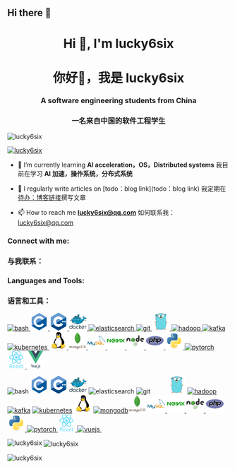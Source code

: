 ## Hi there 👋

<h1 align="center">Hi 👋, I'm lucky6six</h1>
<h1 align="center">你好👋，我是 lucky6six</h1>
<h3 align="center">A software engineering students from China</h3>
<h3 align="center">一名来自中国的软件工程学生</h3>

<p align="left"> <img src="https://komarev.com/ghpvc/?username=lucky6six&label=Profile%20views&color=0e75b6&style=flat" alt="lucky6six" /> </p>

<p align="left"> <a href="https://github.com/ryo-ma/github-profile-trophy"><img src="https://github-profile-trophy.vercel.app/?username=lucky6six" alt="lucky6six" /></a> </p>

- 🌱 I’m currently learning **AI acceleration，OS，Distributed systems**
我目前在学习 **AI 加速，操作系统，分布式系统**

- 📝 I regularly write articles on [todo：blog link](todo：blog link)
我定期在[待办：博客链接](待办：博客链接)撰写文章

- 📫 How to reach me **lucky6six@qq.com**
如何联系我：lucky6six@qq.com

<h3 align="left">Connect with me:</h3>
<h3 align="left">与我联系：</h3>
<p align="left">
</p>

<h3 align="left">Languages and Tools:</h3>
<h3 align="left">语言和工具：</h3>
<p align="left"> <a href="https://www.gnu.org/software/bash/" target="_blank" rel="noreferrer"> <img src="https://www.vectorlogo.zone/logos/gnu_bash/gnu_bash-icon.svg" alt="bash" width="40" height="40"/> </a> <a href="https://www.cprogramming.com/" target="_blank" rel="noreferrer"> <img src="https://raw.githubusercontent.com/devicons/devicon/master/icons/c/c-original.svg" alt="c" width="40" height="40"/> </a> <a href="https://www.w3schools.com/cpp/" target="_blank" rel="noreferrer"> <img src="https://raw.githubusercontent.com/devicons/devicon/master/icons/cplusplus/cplusplus-original.svg" alt="cplusplus" width="40" height="40"/> </a> <a href="https://www.docker.com/" target="_blank" rel="noreferrer"> <img src="https://raw.githubusercontent.com/devicons/devicon/master/icons/docker/docker-original-wordmark.svg" alt="docker" width="40" height="40"/> </a> <a href="https://www.elastic.co" target="_blank" rel="noreferrer"> <img src="https://www.vectorlogo.zone/logos/elastic/elastic-icon.svg" alt="elasticsearch" width="40" height="40"/> </a> <a href="https://git-scm.com/" target="_blank" rel="noreferrer"> <img src="https://www.vectorlogo.zone/logos/git-scm/git-scm-icon.svg" alt="git" width="40" height="40"/> </a> <a href="https://golang.org" target="_blank" rel="noreferrer"> <img src="https://raw.githubusercontent.com/devicons/devicon/master/icons/go/go-original.svg" alt="go" width="40" height="40"/> </a> <a href="https://hadoop.apache.org/" target="_blank" rel="noreferrer"> <img src="https://www.vectorlogo.zone/logos/apache_hadoop/apache_hadoop-icon.svg" alt="hadoop" width="40" height="40"/> </a> <a href="https://kafka.apache.org/" target="_blank" rel="noreferrer"> <img src="https://www.vectorlogo.zone/logos/apache_kafka/apache_kafka-icon.svg" alt="kafka" width="40" height="40"/> </a> <a href="https://kubernetes.io" target="_blank" rel="noreferrer"> <img src="https://www.vectorlogo.zone/logos/kubernetes/kubernetes-icon.svg" alt="kubernetes" width="40" height="40"/> </a> <a href="https://www.linux.org/" target="_blank" rel="noreferrer"> <img src="https://raw.githubusercontent.com/devicons/devicon/master/icons/linux/linux-original.svg" alt="linux" width="40" height="40"/> </a> <a href="https://www.mongodb.com/" target="_blank" rel="noreferrer"> <img src="https://raw.githubusercontent.com/devicons/devicon/master/icons/mongodb/mongodb-original-wordmark.svg" alt="mongodb" width="40" height="40"/> </a> <a href="https://www.mysql.com/" target="_blank" rel="noreferrer"> <img src="https://raw.githubusercontent.com/devicons/devicon/master/icons/mysql/mysql-original-wordmark.svg" alt="mysql" width="40" height="40"/> </a> <a href="https://www.nginx.com" target="_blank" rel="noreferrer"> <img src="https://raw.githubusercontent.com/devicons/devicon/master/icons/nginx/nginx-original.svg" alt="nginx" width="40" height="40"/> </a> <a href="https://nodejs.org" target="_blank" rel="noreferrer"> <img src="https://raw.githubusercontent.com/devicons/devicon/master/icons/nodejs/nodejs-original-wordmark.svg" alt="nodejs" width="40" height="40"/> </a> <a href="https://www.php.net" target="_blank" rel="noreferrer"> <img src="https://raw.githubusercontent.com/devicons/devicon/master/icons/php/php-original.svg" alt="php" width="40" height="40"/> </a> <a href="https://www.python.org" target="_blank" rel="noreferrer"> <img src="https://raw.githubusercontent.com/devicons/devicon/master/icons/python/python-original.svg" alt="python" width="40" height="40"/> </a> <a href="https://pytorch.org/" target="_blank" rel="noreferrer"> <img src="https://www.vectorlogo.zone/logos/pytorch/pytorch-icon.svg" alt="pytorch" width="40" height="40"/> </a> <a href="https://reactjs.org/" target="_blank" rel="noreferrer"> <img src="https://raw.githubusercontent.com/devicons/devicon/master/icons/react/react-original-wordmark.svg" alt="react" width="40" height="40"/> </a> <a href="https://vuejs.org/" target="_blank" rel="noreferrer"> <img src="https://raw.githubusercontent.com/devicons/devicon/master/icons/vuejs/vuejs-original-wordmark.svg" alt="vuejs" width="40" height="40"/> </a> </p>
<img height="40" width="40" alt="bash" src="https://www.vectorlogo.zone/logos/gnu_bash/gnu_bash-icon.svg"> <img height="40" width="40" alt="c" src="https://raw.githubusercontent.com/devicons/devicon/master/icons/c/c-original.svg"> <img height="40" width="40" alt="cplusplus" src="https://raw.githubusercontent.com/devicons/devicon/master/icons/cplusplus/cplusplus-original.svg"> <img height="40" width="40" alt="docker" src="https://raw.githubusercontent.com/devicons/devicon/master/icons/docker/docker-original-wordmark.svg"> <img height="40" width="40" alt="elasticsearch" src="https://www.vectorlogo.zone/logos/elastic/elastic-icon.svg"> <img height="40" width="40" alt="git" src="https://www.vectorlogo.zone/logos/git-scm/git-scm-icon."><svg alt="git" height="40" width="40"><a rel="noreferrer" href="https://golang.org"></a></svg><img height="40" width="40" alt="go" src="https://raw.githubusercontent.com/devicons/devicon/master/icons/go/go-original.svg"> <a rel="noreferrer" href="https://hadoop.apache.org/"><img height="40" width="40" alt="hadoop" src="https://www.vectorlogo.zone/logos/apache_hadoop/apache_hadoop-icon.svg"></a> <a rel="noreferrer" href="https://kafka.apache.org/"><img height="40" width="40" alt="kafka" src="https://www.vectorlogo.zone/logos/apache_kafka/apache_kafka-icon.svg"></a> <a rel="noreferrer" href="https://kubernetes.io"><img height="40" width="40" alt="kubernetes" src="https://www.vectorlogo.zone/logos/kubernetes/kubernetes-icon.svg"></a> <a rel="noreferrer" href="https://www.linux.org/"><img height="40" width="40" alt="linux" src="https://raw.githubusercontent.com/devicons/devicon/master/icons/linux/linux-original.svg"></a> <a rel="noreferrer" href="https://www.mongodb.com/"><img height="40" width="40" alt="mongodb" src="https://raw.githubusercontent."></a><img height="40" width="40" alt="mongodb" src="https://raw.githubusercontent.com/devicons/devicon/master/icons/mongodb/mongodb-original-wordmark.svg"> <a rel="noreferrer" href="https://www.mysql.com/"> <img height="40" width="40" alt="mysql" src="https://raw.githubusercontent.com/devicons/devicon/master/icons/mysql/mysql-original-wordmark.svg"> </a> <a rel="noreferrer" href="https://www.nginx.com"> <img height="40" width="40" alt="nginx" src="https://raw.githubusercontent.com/devicons/devicon/master/icons/nginx/nginx-original.svg"> </a> <a rel="noreferrer" href="https://nodejs.org"> <img height="40" width="40" alt="nodejs" src="https://raw.githubusercontent.com/devicons/devicon/master/icons/nodejs/nodejs-original-wordmark.svg"> </a> <a rel="noreferrer" href="https://www.php.net"> <img height="40" width="40" alt="php" src="https://raw.githubusercontent.com/devicons/devicon/master/icons/php/php-original.svg"> </a> <a rel="noreferrer" href="https://www.python.org"> <img height="40" width="40" alt="python" src="https://raw.githubusercontent.com/devicons/devicon/master/icons/python/python-original.svg"> </a> <a rel="noreferrer" href="https://pytorch.<a href="> <img height="40" width="40" alt="pytorch" src="https://www.vectorlogo.zone/logos/pytorch/pytorch-icon.svg"> </a> <a rel="noreferrer" href="https://reactjs.org/"> <img height="40" width="40" alt="react" src="https://raw.githubusercontent.com/devicons/devicon/master/icons/react/react-original-wordmark.svg"> </a> <a rel="noreferrer" href="https://vuejs.org/"> <img height="40" width="40" alt="vuejs" src="https://raw.githubusercontent.com/devicons/devicon/master/icons/vuejs/vuejs-original-wordmark."> </a><svg alt="vuejs" height="40" width="40" viewBox="0 0 40 40" xmlns="http://www.w3.org/2000/svg"></svg>

<p><img align="left" src="https://github-readme-stats.vercel.app/api/top-langs?username=lucky6six&show_icons=true&locale=en&layout=compact" alt="lucky6six" /></p>

<p>&nbsp;<img align="center" src="https://github-readme-stats.vercel.app/api?username=lucky6six&show_icons=true&locale=en" alt="lucky6six" /></p>

<p><img align="center" src="https://github-readme-streak-stats.herokuapp.com/?user=lucky6six&" alt="lucky6six" /></p>
